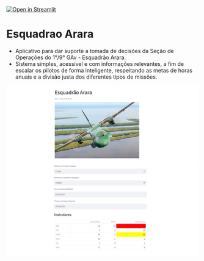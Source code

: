 [![Open in Streamlit](https://static.streamlit.io/badges/streamlit_badge_black_white.svg)](https://brunobf09-esquadrao-arara-app-i43tb5.streamlit.app)

# Esquadrao Arara

 -  Aplicativo para dar suporte a tomada de decisões da Seção de Operações do 1°/9° GAv - Esquadrão Arara.
 - Sistema simples, acessível e com informações relevantes, a fim de escalar os pilotos de forma inteligente, respeitando as metas de horas anuais e a divisão justa dos diferentes tipos de missões.

![image](https://raw.githubusercontent.com/brunobf09/esquadrao-arara/main/app_img.png)
![image](https://raw.githubusercontent.com/brunobf09/esquadrao-arara/main/app_img2.png)
